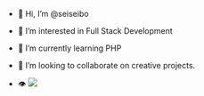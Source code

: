 - 👋 Hi, I’m @seiseibo
- 👀 I’m interested in Full Stack Development
- 🌱 I’m currently learning PHP
- 💞️ I’m looking to collaborate on creative projects.

- 👁 ![](https://komarev.com/ghpvc/?username=seiseibo&color=blueviolet&style=flat-square)


<!---
seiseibo/seiseibo is a ✨ special ✨ repository because its `README.md` (this file) appears on your GitHub profile.
You can click the Preview link to take a look at your changes.
--->
